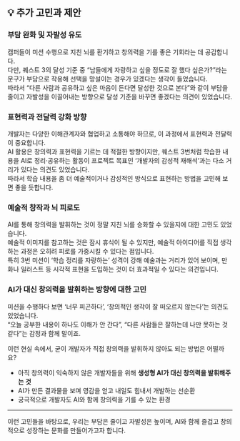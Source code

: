 ## 💡 추가 고민과 제안

### 부담 완화 및 자발성 유도

캠퍼들이 미션 수행으로 지친 뇌를 환기하고 창의력을 기를 좋은 기회라는 데 공감합니다.  
다만, 퀘스트 3의 달성 기준 중 “남들에게 자랑하고 싶을 정도로 잘 했다 싶은가?”라는 문구가 부담으로 작용해 선택을 망설이는 경우가 있겠다는 생각이 들었습니다.  
따라서 “다른 사람과 공유하고 싶은 마음이 든다면 달성한 것으로 본다”와 같이 부담을 줄이고 자발성을 이끌어내는 방향으로 달성 기준을 바꾸면 좋겠다는 의견이 있었습니다.

### 표현력과 전달력 강화 방향

개발자는 다양한 이해관계자와 협업하고 소통해야 하므로, 이 과정에서 표현력과 전달력이 중요합니다.  
AI 활용은 창의력과 표현력을 기르는 데 적절한 방향이지만, 퀘스트 3번처럼 학습한 내용을 AI로 정리·공유하는 활동이 프로젝트 목표인 ‘개발자의 감성적 재해석’과는 다소 거리가 있다는 의견도 있었습니다.  
따라서 학습 내용을 좀 더 예술적이거나 감성적인 방식으로 표현하는 방법을 고민해 보면 좋을 듯합니다.

### 예술적 창작과 뇌 피로도

AI를 통해 창의력을 발휘하는 것이 정말 지친 뇌를 승화할 수 있을지에 대한 고민도 있었습니다.  
예술적 이미지를 참고하는 것은 잠시 휴식이 될 수 있지만, 예술적 아이디어를 직접 생각하는 과정은 오히려 피로를 가중시킬 수 있다는 점입니다.  
특히 3번 미션이 ‘학습 정리를 자랑하는’ 성격이 강해 예술과는 거리가 있어 보이며, 만화나 일러스트 등 시각적 표현을 도입하는 것이 더 효과적일 수 있다는 의견입니다.



### AI가 대신 창의력을 발휘하는 방향에 대한 고민
미션을 수행하다 보면 ‘너무 피곤하다’, ‘창의적인 생각이 잘 떠오르지 않는다’는 의견도 있었습니다.  
“오늘 공부한 내용이 하나도 이해가 안 간다”, “다른 사람들은 잘하는데 나만 못하는 것 같다”는 감정과 함께 말이죠.  

이런 현실 속에서, 굳이 개발자가 직접 창의력을 발휘하지 않아도 되는 방법은 어떨까요?  

- 아직 창의력이 익숙하지 않은 개발자들을 위해 **생성형 AI가 대신 창의력을 발휘해주는 것**  
- AI가 만든 결과물을 보며 영감을 얻고 내일도 힘내서 개발하는 선순환  
- 궁극적으로 개발자도 AI와 함께 창의력을 기를 수 있는 환경  

---

이런 고민들을 바탕으로, 우리는 부담은 줄이고 자발성은 높이며, AI와 함께 즐겁고 창의적으로 성장하는 문화를 만들어가고자 합니다.  
